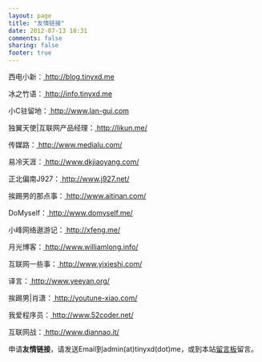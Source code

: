 ```yaml
---
layout: page
title: "友情链接"
date: 2012-07-13 18:31
comments: false
sharing: false
footer: true
---
```

西电小新：<a href="http://blog.tinyxd.me/" target="_blank" > http://blog.tinyxd.me </a>    

冰之竹语：<a href="http://info.tinyxd.me/" target="_blank" > http://info.tinyxd.me </a>    

小C驻留地：<a href="http://www.lan-gui.com/" target="_blank" > http://www.lan-gui.com </a>    

独翼天使|互联网产品经理：<a href="http://likun.me/" target="_blank"> http://likun.me/</a>     

传媒路：<a href="http://www.medialu.com/" target="_blank"> http://www.medialu.com/</a>    

易冷天涯：<a href="http://www.dkjiaoyang.com/" target="_blank"> http://www.dkjiaoyang.com/</a>   

正北偏南J927：<a href="http://www.j927.net/" target="_blank"> http://www.j927.net/</a> 

挨踢男的那点事：<a href="http://www.aitinan.com/" target="_blank"> http://www.aitinan.com/ </a>  

DoMyself：<a href="http://www.domyself.me/" target="_blank"> http://www.domyself.me/</a>   

小峰网络遨游记：<a href="http://xfeng.me/" target="_blank"> http://xfeng.me/</a>   

月光博客：<a href="http://www.williamlong.info/" target="_blank"> http://www.williamlong.info/ </a>    

互联网一些事：<a href="http://www.yixieshi.com/" target="_blank"> http://www.yixieshi.com/ </a>   

译言：<a href="http://www.yeeyan.org/" target="_blank"> http://www.yeeyan.org/ </a>   

挨踢男|肖潇：<a href="http://youtune-xiao.com/" target="_blank"> http://youtune-xiao.com/</a>  

我爱程序员：<a href="http://www.52coder.net/" target="_blank"> http://www.52coder.net/</a>     

互联网战：<a href="http://www.diannao.it/" target="_blank"> http://www.diannao.it/</a>

申请**友情链接**，请发送Email到admin(at)tinyxd(dot)me，或到本站[留言板](http://tinyxd.me/message-board/)留言。      
